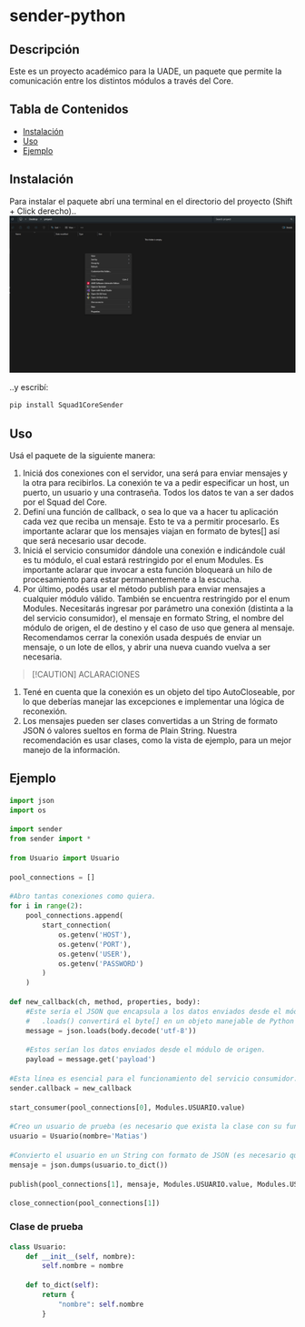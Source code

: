 # sender-python

## Descripción
Este es un proyecto académico para la UADE, un paquete que permite la comunicación entre los distintos módulos a través del Core.

## Tabla de Contenidos
- [Instalación](#instalación)
- [Uso](#uso)
- [Ejemplo](#ejemplo)

## Instalación
Para instalar el paquete abrí una terminal en el directorio del proyecto (Shift + Click derecho)..
![Paso 1](images/1.png)

..y escribí:
```bash
pip install Squad1CoreSender
```

## Uso
Usá el paquete de la siguiente manera:
1. Iniciá dos conexiones con el servidor, una será para enviar mensajes y la otra para recibirlos. 
La conexión te va a pedir especificar un host, un puerto, un usuario y una contraseña. Todos los datos te van a ser dados por el Squad del Core.
2. Definí una función de callback, o sea lo que va a hacer tu aplicación cada vez que reciba un mensaje. Esto te va a permitir procesarlo.
Es importante aclarar que los mensajes viajan en formato de bytes[] así que será necesario usar decode.
3. Iniciá el servicio consumidor dándole una conexión e indicándole cuál es tu módulo, el cual estará restringido por el enum Modules.
Es importante aclarar que invocar a esta función bloqueará un hilo de procesamiento para estar permanentemente a la escucha.
4. Por último, podés usar el método publish para enviar mensajes a cualquier módulo válido. También se encuentra restringido por el enum Modules.
Necesitarás ingresar por parámetro una conexión (distinta a la del servicio consumidor), el mensaje en formato String, el nombre del módulo de origen, el de destino y el caso de uso que genera al mensaje.
Recomendamos cerrar la conexión usada después de enviar un mensaje, o un lote de ellos, y abrir una nueva cuando vuelva a ser necesaria.
> [!CAUTION] ACLARACIONES

1. Tené en cuenta que la conexión es un objeto del tipo AutoCloseable, por lo que deberías manejar las excepciones e implementar una lógica de reconexión.
2. Los mensajes pueden ser clases convertidas a un String de formato JSON ó valores sueltos en forma de Plain String. Nuestra recomendación es usar clases, como la vista de ejemplo, para un mejor manejo de la información.

## Ejemplo
```Python
import json
import os

import sender
from sender import *

from Usuario import Usuario

pool_connections = []

#Abro tantas conexiones como quiera.
for i in range(2):
    pool_connections.append(
        start_connection(
            os.getenv('HOST'),
            os.getenv('PORT'),
            os.getenv('USER'),
            os.getenv('PASSWORD')
        )
    )

def new_callback(ch, method, properties, body):
    #Este sería el JSON que encapsula a los datos enviados desde el módulo de origen.
    #   .loads() convertirá el byte[] en un objeto manejable de Python
    message = json.loads(body.decode('utf-8'))

    #Estos serían los datos enviados desde el módulo de origen.
    payload = message.get('payload')

#Esta línea es esencial para el funcionamiento del servicio consumidor.
sender.callback = new_callback

start_consumer(pool_connections[0], Modules.USUARIO.value)

#Creo un usuario de prueba (es necesario que exista la clase con su función .__init__())
usuario = Usuario(nombre='Matias')

#Convierto el usuario en un String con formato de JSON (es necesario que exista la clase con su método .to_dict())
mensaje = json.dumps(usuario.to_dict())

publish(pool_connections[1], mensaje, Modules.USUARIO.value, Modules.USUARIO.value, 'Prueba')

close_connection(pool_connections[1])

```

### Clase de prueba
```Python
class Usuario:
    def __init__(self, nombre):
        self.nombre = nombre

    def to_dict(self):
        return {
            "nombre": self.nombre
        }

```

